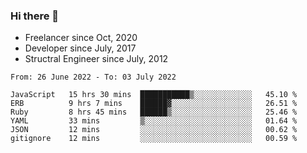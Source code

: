 ### Hi there 👋

- Freelancer since Oct, 2020
- Developer since July, 2017
- Structral Engineer since July, 2012

<!--START_SECTION:waka-->

```text
From: 26 June 2022 - To: 03 July 2022

JavaScript   15 hrs 30 mins  ███████████▒░░░░░░░░░░░░░   45.10 %
ERB          9 hrs 7 mins    ██████▓░░░░░░░░░░░░░░░░░░   26.51 %
Ruby         8 hrs 45 mins   ██████▒░░░░░░░░░░░░░░░░░░   25.46 %
YAML         33 mins         ▒░░░░░░░░░░░░░░░░░░░░░░░░   01.64 %
JSON         12 mins         ░░░░░░░░░░░░░░░░░░░░░░░░░   00.62 %
gitignore    12 mins         ░░░░░░░░░░░░░░░░░░░░░░░░░   00.59 %
```

<!--END_SECTION:waka-->
